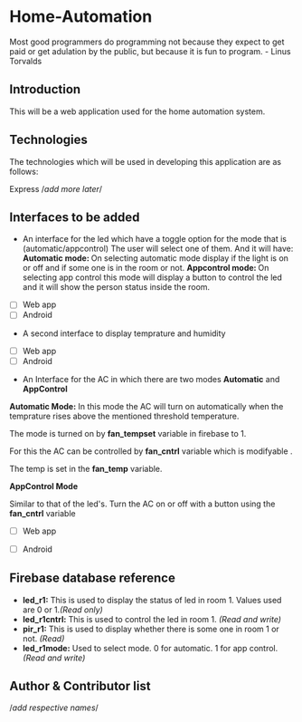 # Home-Automation

Most good programmers do programming not because they expect to get paid or get adulation by the public, but because it is fun to program. - Linus Torvalds

## Introduction
This will be a web application used for the home automation system.

## Technologies
The technologies which will be used in developing this application are as follows:

Express
/*add more later*/
## Interfaces to be added
- An interface for the led which have a toggle option for the mode that is  (automatic/appcontrol)
 The user will select one of them. And it will have:
  <b>Automatic mode: </b>
  On selecting automatic mode display if the light is on or off and if some one is in the room or not.
  <b> Appcontrol mode: </b>
  On selecting app control this mode will display a button to control the led and it will show the person status inside the room.
  
 - [ ] Web app 
 - [ ] Android
 
 - A second interface to display temprature and humidity
 
 - [ ] Web app 
 - [ ] Android
 
 - An Interface for the AC in which there are two modes **Automatic** and **AppControl**
 
 **Automatic Mode:** 
 In this mode the AC will turn on automatically when the temprature rises above the mentioned threshold temperature.
 
 The mode is turned on by **fan_tempset** variable in firebase to 1.
 
 For this the AC can be controlled by **fan_cntrl** variable which is modifyable .
 
 The temp is set in the **fan_temp** variable.
 
 **AppControl Mode**
 
 Similar to that of the led's. Turn the AC on or off with a button using the **fan_cntrl** variable
 
 - [ ] Web app 
 - [ ] Android
 
  
## Firebase database reference
- **led_r1:** This is used to display the status of led in room 1. Values used are 0 or 1.*(Read only)*
- **led_r1cntrl:** This is used to control the led in room 1. *(Read and write)*
- **pir_r1:** This is used to display whether there is some one in room 1 or not. *(Read)*
- **led_r1mode:** Used to select mode. 0 for automatic. 1 for app control. *(Read and write)*

## Author & Contributor list

/*add respective names*/

